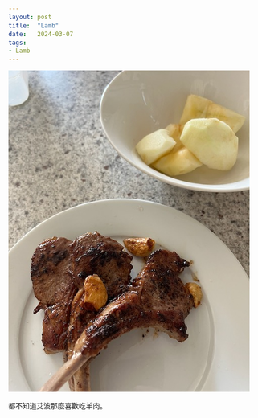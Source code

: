 ```yaml
---
layout: post
title:  "Lamb"
date:   2024-03-07
tags:
- Lamb
---
```

![Lamb](/media/2024-03-07-Lamb.jpeg)

都不知道艾波那麼喜歡吃羊肉。